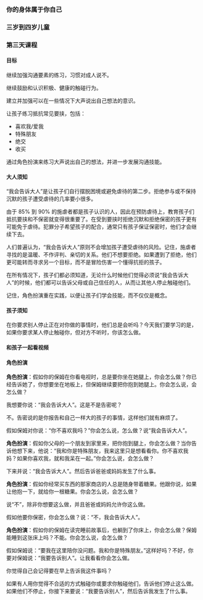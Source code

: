 ### 你的身体属于你自己

### 三岁到四岁儿童

### 第三天课程

#### 目标

继续加强沟通要素的练习，习惯对成人说不。

继续鼓励和认识积极、健康的触碰行为。

建立并加强可以在一些情况下大声说出自己想法的意识。

让孩子练习抵抗常见要挟，包括：

* 喜欢我/爱我
* 特殊朋友
* 绝交
* 收买

通过角色扮演来练习大声说出自己的想法，并进一步发展沟通技能。

#### 大人须知

“我会告诉大人”是让孩子们自行摆脱困境或避免虐待的第二步。拒绝参与或不保持沉默的孩子遭受虐待的几率要小很多。

由于 85% 到 90% 的施虐者都是孩子认识的人，因此在预防虐待上，教育孩子们抵抗要挟和不保密就变得很重要了。在受到要挟时拒绝沉默和拒绝保密的孩子更有可能免于虐待。犯罪分子希望孩子的配合，通常只有孩子保证保密时，他们才会继续下去。

人们普遍认为，“我会告诉大人”原则不会增加孩子遭受虐待的风险。记住，施虐者寻找的是温暖、不作评判、亲切的关系。他们不想要拒绝。如果遭到了拒绝，他们更可能转而寻求另一个目标，而不是冒险伤害一个懂得抗拒的孩子。

在所有情况下，孩子们都必须知道，无论什么时候他们觉得必须说“我会告诉大人”的时候，他们都可以告诉父母或自己信任的人，从而让其他人停止触碰他们。

记住，角色扮演重在实践，以便让孩子们学会技能，而不仅仅是概念。

#### 孩子须知

在你要求别人停止正在对你做的事情时，他们总是会听吗？今天我们要学习的是，如果你要求某人停止触碰你，但对方不听时，你该怎么做。

#### 和孩子一起看视频

#### 角色扮演

**角色扮演**：假如你的保姆在你看电视时，总是要你坐在她腿上，你会怎么做？你已经告诉她了，你想要坐在地板上，但保姆继续要把你抱到她腿上。你会怎么说，会怎么做？

我想要你说：“我会告诉大人”。这是不是告密呢？

不。告密说的是你报告和自己一样大的孩子的事情，这样他们就有麻烦了。

假如保姆对你说：“你不喜欢我吗？”你会怎么说，怎么做？说“我会告诉大人”。

**角色扮演**：假如你父母的一个朋友到家里来，把你抱到腿上，你会怎么做？当你告诉他想下来，他说：“我和你是特殊朋友，我来这里只是想看看你。你不喜欢我妈？如果你喜欢我，就和我呆在一起。”你会怎么说，会怎么做？

下来并说：“我会告诉大人”。然后告诉爸爸或妈妈发生了什么事。

**角色扮演**：假如你经常买东西的那家商店的人总是随身带着糖果。他跟你说，如果让他抱一下，就给你一根糖果。你会怎么说，会怎么做？

说“不”，除非你想要这么做，并且爸爸或妈妈允许你这么做。

假如他要你保密，你会怎么做？说：“不，我会告诉大人”。

**角色扮演**：假如你的保姆在读完睡前故事后，也躺到了你床上，你会怎么做？保姆能睡到这张床上吗？不能。你会怎么说，会怎么做？

假如保姆说：“要我在这里陪你没问题。我和你是特殊朋友。”这样好吗？不好，你要对保姆说：“我要告诉别人”。让我看看你会怎么做。

你觉得自己会记得要在早上告诉我这件事吗？

如果有人用你觉得不合适的方式触碰你或要求你触碰他们，告诉他们停止这么做。如果他们不停止，你接下来要说：“我要告诉别人”，然后告诉我发生了什么事。